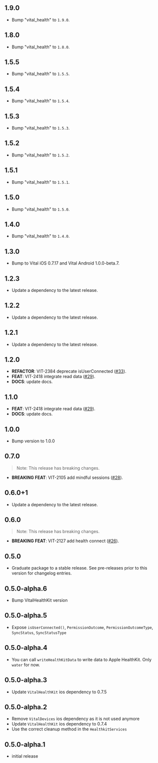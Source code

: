 ## 1.9.0

 - Bump "vital_health" to `1.9.0`.

## 1.8.0

 - Bump "vital_health" to `1.8.0`.

## 1.5.5

 - Bump "vital_health" to `1.5.5`.

## 1.5.4

 - Bump "vital_health" to `1.5.4`.

## 1.5.3

 - Bump "vital_health" to `1.5.3`.

## 1.5.2

 - Bump "vital_health" to `1.5.2`.

## 1.5.1

 - Bump "vital_health" to `1.5.1`.

## 1.5.0

 - Bump "vital_health" to `1.5.0`.

## 1.4.0

 - Bump "vital_health" to `1.4.0`.

## 1.3.0

 - Bump to Vital iOS 0.7.17 and Vital Android 1.0.0-beta.7.

## 1.2.3

 - Update a dependency to the latest release.

## 1.2.2

 - Update a dependency to the latest release.

## 1.2.1

 - Update a dependency to the latest release.

## 1.2.0

 - **REFACTOR**: VIT-2384 deprecate isUserConnected ([#33](https://github.com/tryVital/vital-flutter/issues/33)).
 - **FEAT**: VIT-2418 integrate read data ([#29](https://github.com/tryVital/vital-flutter/issues/29)).
 - **DOCS**: update docs.

## 1.1.0

 - **FEAT**: VIT-2418 integrate read data ([#29](https://github.com/tryVital/vital-flutter/issues/29)).
 - **DOCS**: update docs.

## 1.0.0

- Bump version to 1.0.0

## 0.7.0

> Note: This release has breaking changes.

- **BREAKING** **FEAT**: VIT-2105 add mindful sessions ([#28](https://github.com/tryVital/vital-flutter/issues/28)).

## 0.6.0+1

- Update a dependency to the latest release.

## 0.6.0

> Note: This release has breaking changes.

- **BREAKING** **FEAT**: VIT-2127 add health connect ([#26](https://github.com/tryVital/vital-flutter/issues/26)).

## 0.5.0

- Graduate package to a stable release. See pre-releases prior to this version for changelog entries.

## 0.5.0-alpha.6

- Bump VitalHealthKit version

## 0.5.0-alpha.5

- Expose `isUserConnected()`, `PermissionOutcome`, `PermissionOutcomeType`, `SyncStatus`, `SyncStatusType`

## 0.5.0-alpha.4

- You can call `writeHealthKitData` to write data to Apple HealthKit. Only `water` for now.

## 0.5.0-alpha.3

- Update `VitalHealthKit` ios dependency to 0.7.5

## 0.5.0-alpha.2

- Remove `VitalDevices` ios dependency as it is not used anymore
- Update `VitalHealthKit` ios dependency to 0.7.4
- Use the correct cleanup method in the `HealthkitServices`

## 0.5.0-alpha.1

- initial release
